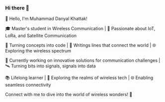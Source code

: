 ### Hi there 👋

👋 Hello, I'm Muhammad Danyal Khattak!

🎓 Master's student in Wireless Communication | 📡 Passionate about IoT, LoRa, and Satellite Communication

🚀 Turning concepts into code | 📝 Writings lines that connect the world | 🌐 Exploring the wireless spectrum

🔌 Currently working on innovative solutions for communication challenges | 🛰️ Turning bits into signals, signals into data

📚 Lifelong learner | 🧠 Exploring the realms of wireless tech | 🌐 Enabling seamless connectivity

Connect with me to dive into the world of wireless wonders! 🌟
